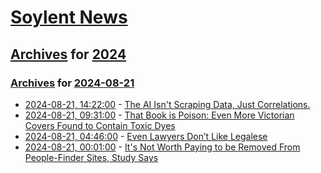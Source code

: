 # [Soylent News](../../../README.md)

## [Archives](../../index.md) for [2024](../index.md)

### [Archives](../../index.md) for [2024-08-21](index.md)

* [2024-08-21, 14:22:00](https://soylentnews.org/article.pl?sid=24/08/20/184205&from=rss) - [The AI Isn't Scraping Data, Just Correlations.](https://soylentnews.org/article.pl?sid=24/08/20/184205&from=rss)
* [2024-08-21, 09:31:00](https://soylentnews.org/article.pl?sid=24/08/20/1758251&from=rss) - [That Book is Poison: Even More Victorian Covers Found to Contain Toxic Dyes](https://soylentnews.org/article.pl?sid=24/08/20/1758251&from=rss)
* [2024-08-21, 04:46:00](https://soylentnews.org/article.pl?sid=24/08/19/2134246&from=rss) - [Even Lawyers Don’t Like Legalese](https://soylentnews.org/article.pl?sid=24/08/19/2134246&from=rss)
* [2024-08-21, 00:01:00](https://soylentnews.org/article.pl?sid=24/08/19/1142259&from=rss) - [It's Not Worth Paying to be Removed From People-Finder Sites, Study Says](https://soylentnews.org/article.pl?sid=24/08/19/1142259&from=rss)
